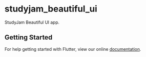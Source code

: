 # studyjam_beautiful_ui

StudyJam Beautiful UI app.

## Getting Started

For help getting started with Flutter, view our online
[documentation](https://flutter.io/).
